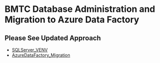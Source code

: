 # BMTC Database Administration and Migration to Azure Data Factory

## Please See Updated Approach
- [SQLServer_VENV](https://github.com/vespertron/SQLServer_VENV)
- [AzureDataFactory_Migration](https://github.com/vespertron/AzureDataFactory_Migration)
